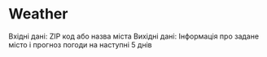 # Weather
Вхідні дані: ZIP код або назва міста
Вихідні дані: Інформація про задане місто і прогноз погоди на наступні 5 днів
